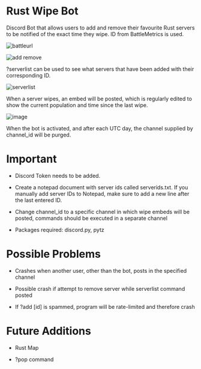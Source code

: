 # Rust Wipe Bot

Discord Bot that allows users to add and remove their favourite Rust servers to be notified of the exact time they wipe. ID from BattleMetrics is used.

![battleurl](https://github.com/Ryan-RH/RustWipeBot/assets/108598537/eda2c3f0-c7b3-4449-bb38-876c67f7c3c2)

![add remove](https://github.com/Ryan-RH/RustWipeBot/assets/108598537/ab5ebb75-2503-4807-8ebf-4e612f1a79f5)

?serverlist can be used to see what servers that have been added with their corresponding ID.

![serverlist](https://github.com/Ryan-RH/RustWipeBot/assets/108598537/dc3ff7ca-2c28-425f-ad0b-74dc20c2ce37)

When a server wipes, an embed will be posted, which is regularly edited to show the current population and time since the last wipe.

![image](https://github.com/Ryan-RH/RustWipeBot/assets/108598537/2271dd1b-65af-4963-9a8c-d9e3dd059b1e)

When the bot is activated, and after each UTC day, the channel supplied by channel_id will be purged.

# Important

- Discord Token needs to be added. 

- Create a notepad document with server ids called serverids.txt. If you manually add server IDs to Notepad, make sure to add a new line after the last entered ID.

- Change channel_id to a specific channel in which wipe embeds will be posted, commands should be executed in a separate channel

- Packages required: discord.py, pytz

# Possible Problems

- Crashes when another user, other than the bot, posts in the specified channel

- Possible crash if attempt to remove server while serverlist command posted

- If ?add [id] is spammed, program will be rate-limited and therefore crash

# Future Additions

- Rust Map

- ?pop command

